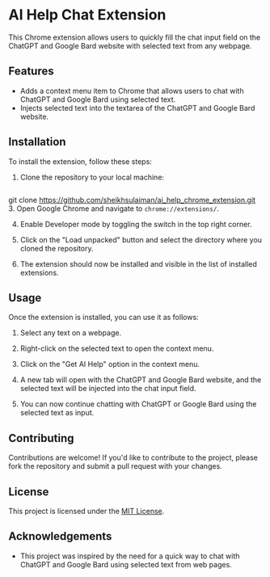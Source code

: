 # AI Help Chat Extension

This Chrome extension allows users to quickly fill the chat input field on the ChatGPT and Google Bard website with selected text from any webpage.

## Features

- Adds a context menu item to Chrome that allows users to chat with ChatGPT and Google Bard using selected text.
- Injects selected text into the textarea of the ChatGPT and Google Bard website.

## Installation

To install the extension, follow these steps:

1. Clone the repository to your local machine:
   ```bash
git clone https://github.com/sheikhsulaiman/ai_help_chrome_extension.git
3. Open Google Chrome and navigate to `chrome://extensions/`.

4. Enable Developer mode by toggling the switch in the top right corner.

5. Click on the "Load unpacked" button and select the directory where you cloned the repository.

6. The extension should now be installed and visible in the list of installed extensions.

## Usage

Once the extension is installed, you can use it as follows:

1. Select any text on a webpage.

2. Right-click on the selected text to open the context menu.

3. Click on the "Get AI Help" option in the context menu.

4. A new tab will open with the ChatGPT and Google Bard website, and the selected text will be injected into the chat input field.

5. You can now continue chatting with ChatGPT or Google Bard using the selected text as input.

## Contributing

Contributions are welcome! If you'd like to contribute to the project, please fork the repository and submit a pull request with your changes.

## License

This project is licensed under the [MIT License](LICENSE).

## Acknowledgements

- This project was inspired by the need for a quick way to chat with ChatGPT and Google Bard using selected text from web pages.


